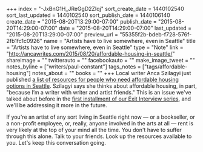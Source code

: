 +++
index = "-JxBnG1H_JReGgD2ZIqj"
sort_create_date = 1440102540
sort_last_updated = 1440102540
sort_publish_date = 1440106140
create_date = "2015-08-20T13:29:00-07:00"
publish_date = "2015-08-20T14:29:00-07:00"
date = "2015-08-20T14:29:00-07:00"
last_updated = "2015-08-20T13:29:00-07:00"
preview_url = "55355f2b-bdeb-f728-576f-2fb1fc1c0926"
name = "Artists have to live somewhere, even in Seattle"
title = "Artists have to live somewhere, even in Seattle"
type = "Note"
link = "http://ancawrites.com/2015/08/20/affordable-housing-in-seattle/"
shareimage = ""
twitterauto = ""
facebookauto = ""
make_image_tweet = ""
notes_byline = ["writers/paul-constant"]
tags_notes = ["tags/affordable-housing"]
notes_about = ""
books = ""
+++
Local writer Anca Szilagyi just published [a list of resources for people who need affordable housing options in Seattle](http://ancawrites.com/2015/08/20/affordable-housing-in-seattle/). Szilagyi says she thinks about affordable housing, in part, "because I’m a writer with writer and artist friends." This is an issue we've talked about before in the [first installment of our Exit Interview series](http://seattlereviewofbooks.com/notes/2015/08/11/exit-interview-talking-with-kate-lebo-about-why-she-left-seattle-for-spokane/), and we'll be addressing it more in the future. 

If you're an artist of any sort living in Seattle right now — or a bookseller, or a non-profit employee, or, really, anyone involved in the arts at all — rent is very likely at the top of your mind all the time. You don't have to suffer through this alone. Talk to your friends. Look up the resources available to you. Let's keep this conversation going.